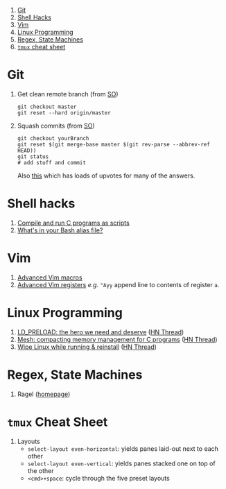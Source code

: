 1. [Git](#Git)
1. [Shell Hacks](#ShellHacks)
1. [Vim](#Vim)
1. [Linux Programming](#LinuxProgramming)
1. [Regex, State Machines](#RegexStateMachines)
1. [`tmux` cheat sheet](#TmuxCheatSheet)

<a name="Git"></a>
# Git
1. Get clean remote branch (from [SO](https://stackoverflow.com/a/5657500))
    ```
    git checkout master
    git reset --hard origin/master
    ```
1. Squash commits (from [SO](https://stackoverflow.com/a/25357146))
    ```
    git checkout yourBranch
    git reset $(git merge-base master $(git rev-parse --abbrev-ref HEAD))
    git status
    # add stuff and commit
    ```
    Also [this](https://stackoverflow.com/questions/5189560/squash-my-last-x-commits-together-using-git) which has loads of upvotes for many of the answers. 


<a name="ShellHacks"></a>
# Shell hacks

1. [Compile and run C programs as scripts](https://news.ycombinator.com/item?id=9144467)
1. [What's in your Bash alias file?](https://news.ycombinator.com/item?id=18898523)

<a name="Vim"></a>
# Vim

1. [Advanced Vim macros](https://sanctum.geek.nz/arabesque/advanced-vim-macros/)
1. [Advanced Vim registers](https://sanctum.geek.nz/arabesque/advanced-vim-registers/) _e.g._ `"Ayy` append line to contents of register `a`.

<a name="LinuxProgramming"></a>
# Linux Programming

1. [LD_PRELOAD: the hero we need and deserve](https://blog.jessfraz.com/post/ld_preload/) ([HN Thread](https://news.ycombinator.com/item?id=19187417))
1. [Mesh: compacting memory management for C programs](https://arxiv.org/abs/1902.04738) ([HN Thread](https://news.ycombinator.com/item?id=19182779))
1. [Wipe Linux while running & reinstall](http://unix.stackexchange.com/a/227318/189858) ([HN Thread](https://news.ycombinator.com/item?id=13622301))


<a name="RegexStateMachines"></a>
# Regex, State Machines

1. Ragel ([homepage](http://www.colm.net/files/ragel/))


<a name="TmuxCheatSheet"></a>
# `tmux` Cheat Sheet

1. Layouts
   * `select-layout even-horizontal`: yields panes laid-out next to each other
   * `select-layout even-vertical`: yields panes stacked one on top of the other
   * `<cmd>+space`: cycle through the five preset layouts

